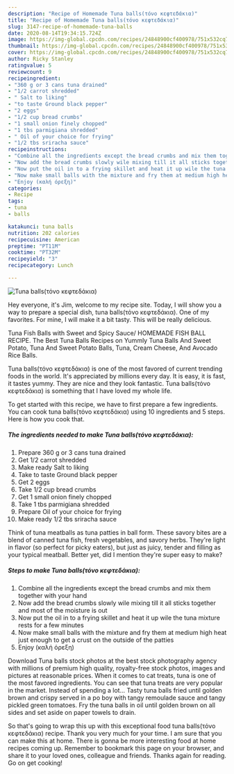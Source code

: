 ```yaml
---
description: "Recipe of Homemade Tuna balls(τόνο κεφτεδάκια)"
title: "Recipe of Homemade Tuna balls(τόνο κεφτεδάκια)"
slug: 3147-recipe-of-homemade-tuna-balls
date: 2020-08-14T19:34:15.724Z
image: https://img-global.cpcdn.com/recipes/24848900cf400978/751x532cq70/tuna-ballsτόνο-κεφτεδάκια-recipe-main-photo.jpg
thumbnail: https://img-global.cpcdn.com/recipes/24848900cf400978/751x532cq70/tuna-ballsτόνο-κεφτεδάκια-recipe-main-photo.jpg
cover: https://img-global.cpcdn.com/recipes/24848900cf400978/751x532cq70/tuna-ballsτόνο-κεφτεδάκια-recipe-main-photo.jpg
author: Ricky Stanley
ratingvalue: 5
reviewcount: 9
recipeingredient:
- "360 g or 3 cans tuna drained"
- "1/2 carrot shredded"
- " Salt to liking"
- "to taste Ground black pepper"
- "2 eggs"
- "1/2 cup bread crumbs"
- "1 small onion finely chopped"
- "1 tbs parmigiana shredded"
- " Oil of your choice for frying"
- "1/2 tbs sriracha sauce"
recipeinstructions:
- "Combine all the ingredients except the bread crumbs and mix them together with your hand"
- "Now add the bread crumbs slowly wile mixing till it all sticks together and most of the moisture is out"
- "Now put the oil in to a frying skillet and heat it up wile the tuna mixture rests for a few minutes"
- "Now make small balls with the mixture and fry them at medium high heat just enough to get a crust on the outside of the patties"
- "Enjoy (καλή όρεξη)"
categories:
- Recipe
tags:
- tuna
- balls

katakunci: tuna balls 
nutrition: 202 calories
recipecuisine: American
preptime: "PT11M"
cooktime: "PT32M"
recipeyield: "3"
recipecategory: Lunch

---
```



![Tuna balls(τόνο κεφτεδάκια)](https://img-global.cpcdn.com/recipes/24848900cf400978/751x532cq70/tuna-ballsτόνο-κεφτεδάκια-recipe-main-photo.jpg)

Hey everyone, it's Jim, welcome to my recipe site. Today, I will show you a way to prepare a special dish, tuna balls(τόνο κεφτεδάκια). One of my favorites. For mine, I will make it a bit tasty. This will be really delicious.

Tuna Fish Balls with Sweet and Spicy Sauce/ HOMEMADE FISH BALL RECIPE. The Best Tuna Balls Recipes on Yummly Tuna Balls And Sweet Potato, Tuna And Sweet Potato Balls, Tuna, Cream Cheese, And Avocado Rice Balls.

Tuna balls(τόνο κεφτεδάκια) is one of the most favored of current trending foods in the world. It's appreciated by millions every day. It is easy, it is fast, it tastes yummy. They are nice and they look fantastic. Tuna balls(τόνο κεφτεδάκια) is something that I have loved my whole life.


To get started with this recipe, we have to first prepare a few ingredients. You can cook tuna balls(τόνο κεφτεδάκια) using 10 ingredients and 5 steps. Here is how you cook that.

<!--inarticleads1-->

##### The ingredients needed to make Tuna balls(τόνο κεφτεδάκια):

1. Prepare 360 g or 3 cans tuna drained
1. Get 1/2 carrot shredded
1. Make ready  Salt to liking
1. Take to taste Ground black pepper
1. Get 2 eggs
1. Take 1/2 cup bread crumbs
1. Get 1 small onion finely chopped
1. Take 1 tbs parmigiana shredded
1. Prepare  Oil of your choice for frying
1. Make ready 1/2 tbs sriracha sauce


Think of tuna meatballs as tuna patties in ball form. These savory bites are a blend of canned tuna fish, fresh vegetables, and savory herbs. They&#39;re light in flavor (so perfect for picky eaters), but just as juicy, tender and filling as your typical meatball. Better yet, did I mention they&#39;re super easy to make? 

<!--inarticleads2-->

##### Steps to make Tuna balls(τόνο κεφτεδάκια):

1. Combine all the ingredients except the bread crumbs and mix them together with your hand
1. Now add the bread crumbs slowly wile mixing till it all sticks together and most of the moisture is out
1. Now put the oil in to a frying skillet and heat it up wile the tuna mixture rests for a few minutes
1. Now make small balls with the mixture and fry them at medium high heat just enough to get a crust on the outside of the patties
1. Enjoy (καλή όρεξη)


Download Tuna balls stock photos at the best stock photography agency with millions of premium high quality, royalty-free stock photos, images and pictures at reasonable prices. When it comes to cat treats, tuna is one of the most favored ingredients. You can see that tuna treats are very popular in the market. Instead of spending a lot… Tasty tuna balls fried until golden brown and crispy served in a po boy with tangy remoulade sauce and tangy pickled green tomatoes. Fry the tuna balls in oil until golden brown on all sides and set aside on paper towels to drain. 

So that's going to wrap this up with this exceptional food tuna balls(τόνο κεφτεδάκια) recipe. Thank you very much for your time. I am sure that you can make this at home. There is gonna be more interesting food at home recipes coming up. Remember to bookmark this page on your browser, and share it to your loved ones, colleague and friends. Thanks again for reading. Go on get cooking!
